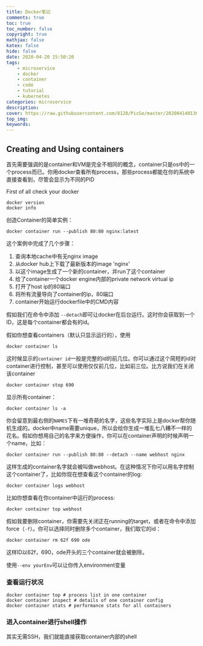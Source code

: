 ```yaml
---
title: Docker笔记
comments: true
toc: true
toc_number: false
copyright: true
mathjax: false
katex: false
hide: false
date: 2020-04-20 15:50:20
tags: 
	- microservice
	- docker
	- container
	- code
	- tutorial
	- kubernetes
categories: microservice
description:
cover: https://raw.githubusercontent.com/8128/PicGo/master/20200414013618.png
top_img:
keywords:
---
```


## Creating and Using containers

首先需要强调的是container和VM是完全不相同的概念，container只是os中的一个process而已。你用docker查看所有process，那些process都能在你的系统中直接查看到，尽管会显示为不同的PID

First of all check your docker

```shell
docker version
docker info
```

创造Container的简单实例：

```shell
docker container run --publish 80:80 nginx:latest
```

这个案例中完成了几个步骤：

1. 查询本地cache中有无nginx image
2. 从docker hub上下载了最新版本的image 'nginx'
3. 以这个image生成了一个新的container，并run了这个container
4. 给了container一个docker engine内部的private network virtual ip
5. 打开了host ip的80端口
6. 将所有流量导向了container的ip，80端口
7. container开始运行dockerfile中的CMD内容

假如我们在命令中添加 `--detach`即可让docker在后台运行。这时你会获取到一个ID，这是每个container都会有的id。

假如你想查看containers（默认只显示运行的），使用

```shell
docker container ls
```

这时候显示的`container id`一般是完整的id的前几位。你可以通过这个简短的id对container进行控制，甚至可以使用仅仅前几位，比如前三位。比方说我们在关闭该container

```shell
docker container stop 690
```

显示所有container：

```shell
docker container ls -a
```

你会留意到最右侧的`NAMES`下有一堆奇葩的名字，这些名字实际上是docker帮你随机生成的。docker中name需要unique，所以会给你生成一堆乱七八糟不一样的花名。假如你想用自己的名字来方便操作，你可以在container声明的时候声明一个name，比如：

```shell
docker container run --publish 80:80 --detach --name webhost nginx
```

这样生成的container名字就会被叫做webhost。在这种情况下你可以用名字控制这个container了，比如你现在想查看这个container的log:

```shell
docker container logs webhost
```

比如你想查看在你container中运行的process:

```shell
docker container top webhost
```

假如我要删除container，你需要先关闭正在running的target，或者在命令中添加force（`-f`）。你可以选择同时删除多个container，我们取它的id：

```shell
docker container rm 62f 690 ode
```

这样ID以62f，690，ode开头的三个container就会被删除。

使用`--env yourEnv`可以让你传入environment变量

### 查看运行状况

```shell
docker container top # process list in one container
docker container inspect # details of one container config
docker container stats # performance stats for all containers
```

### 进入container进行shell操作

其实无需SSH，我们就能直接获取container内部的shell

